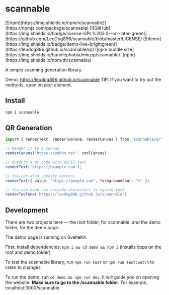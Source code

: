 <h1>scannable</h1>
[![npm](https://img.shields.io/npm/v/scannable)](https://npmjs.com/package/scannable)
[![GitHub](https://img.shields.io/badge/license-GPL%203.0--or--later-green)](https://github.com/LeoDog896/scannable/blob/master/LICENSE)
[![demo](https://img.shields.io/badge/demo-live-brightgreen)](https://leodog896.github.io/scannable/qr)
![npm bundle size](https://img.shields.io/bundlephobia/minzip/scannable)
![npm](https://img.shields.io/npm/dt/scannable)


A simple scanning generation library.

Demo: https://leodog896.github.io/scannable
TIP: If you want to try out the methods, open inspect element.

## Install
```bash
npm i scannable
```

## QR Generation

```ts
import { renderText, renderTwoTone, renderCanvas } from 'scannable/qr';

// Render it to a canvas
renderCanvas("https://yahoo.net", coolCanvas)

// Outputs a qr code with ASCII text
renderText('https://example.com');

// You can also specify optoins
renderText({ value: "https://google.com", foregroundChar: "%" })

// You can even use unicode characters to squish text
renderTwoTone('https://leodog896.github.io/scannable')
```

## Development

There are two projects here -- the root folder, for scannable, and the demo folder, for the demo page.

The demo page is running on SvelteKit.

First, install dependencies: `npm i && cd demo && npm i` (installs deps on the root and demo folder)

To test the scannable library, run `npm run test` or `npm run test:watch` to listen to changes

To run the demo, run `cd demo && npm run dev`. It will guide you on opening the website. **Make sure to go to the /scannable folder**.
For example, localhost:3000/scannable
